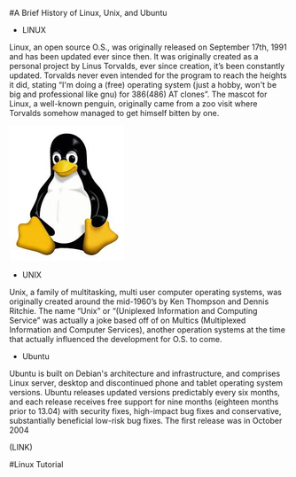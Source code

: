 #A Brief History of Linux, Unix, and Ubuntu
- LINUX

Linux, an open source O.S., was originally released on September 17th, 1991 and has been updated ever since then.
It was originally created as a personal project by Linus Torvalds, ever since creation, it’s been constantly updated. 
Torvalds never even intended for the program to reach the heights it did, stating “I'm doing a (free) operating system (just a hobby, won't be big and professional like gnu) for 386(486) AT clones”. 
The mascot for Linux, a well-known penguin, originally came from a zoo visit where Torvalds somehow managed to get himself bitten by one. 

![alt text](images/penguin.jpg)

- UNIX

Unix,  a family of multitasking, multi user computer operating systems, was originally created around the mid-1960’s by Ken Thompson and Dennis Ritchie. 
The name “Unix” or “(Uniplexed Information and Computing Service” was actually a joke based off of on Multics (Multiplexed Information and Computer Services), 
another operation systems at the time that actually influenced the development for O.S. to come.


- Ubuntu

Ubuntu is built on Debian's architecture and infrastructure, and comprises Linux server, desktop and discontinued phone and tablet operating system versions.
Ubuntu releases updated versions predictably every six months, and each release receives free support for nine months (eighteen months prior to 13.04) with security fixes, high-impact bug fixes and conservative, 
substantially beneficial low-risk bug fixes. The first release was in October 2004

(LINK)

#Linux Tutorial

